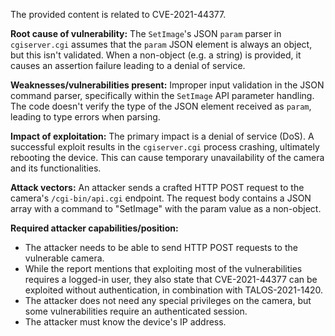 The provided content is related to CVE-2021-44377.

**Root cause of vulnerability:** The `SetImage`'s JSON `param` parser in `cgiserver.cgi` assumes that the `param` JSON element is always an object, but this isn't validated. When a non-object (e.g. a string) is provided, it causes an assertion failure leading to a denial of service.

**Weaknesses/vulnerabilities present:** Improper input validation in the JSON command parser, specifically within the `SetImage` API parameter handling. The code doesn't verify the type of the JSON element received as `param`, leading to type errors when parsing.

**Impact of exploitation:** The primary impact is a denial of service (DoS). A successful exploit results in the `cgiserver.cgi` process crashing, ultimately rebooting the device. This can cause temporary unavailability of the camera and its functionalities.

**Attack vectors:** An attacker sends a crafted HTTP POST request to the camera's `/cgi-bin/api.cgi` endpoint. The request body contains a JSON array with a command to "SetImage" with the param value as a non-object.

**Required attacker capabilities/position:**
- The attacker needs to be able to send HTTP POST requests to the vulnerable camera.
- While the report mentions that exploiting most of the vulnerabilities requires a logged-in user, they also state that CVE-2021-44377 can be exploited without authentication, in combination with TALOS-2021-1420.
- The attacker does not need any special privileges on the camera, but some vulnerabilities require an authenticated session.
- The attacker must know the device's IP address.